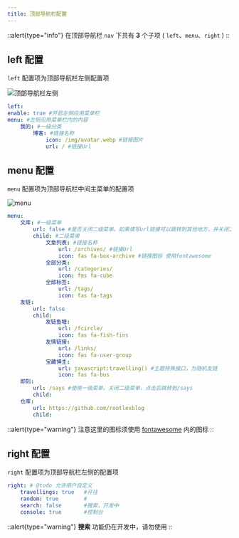 ```yaml
---
title: 顶部导航栏配置
---
```


::alert{type="info"}
在顶部导航栏 `nav` 下共有 **3** 个子项 ( `left`、`menu`、`right` )
::

## left 配置
`left` 配置项为顶部导航栏左侧配置项

![顶部导航栏左侧](https://img01.anzhiy.cn/useruploads/15/2023/03/04/6402aef792717.png)

```yaml [_config.acrylic.yml]
left:
enable: true #开启左侧应用菜单栏
menu: #左侧应用菜单栏内的内容
    我的: #一级分类
        博客: #链接名称
            icon: /img/avatar.webp #链接图片
            url: / #链接Url
```

## menu 配置
`menu` 配置项为顶部导航栏中间主菜单的配置项

![menu](https://img01.anzhiy.cn/useruploads/15/2023/03/04/6402b0d992302.png)

```yaml [_config.acrylic.yml]
menu:  
    文库: #一级菜单
        url: false #是否关闭二级菜单。如果填写url链接可以跳转到其他地方，并关闭二级菜单。如果填写false则开启二级菜单
        child: #二级菜单
            文章列表: #链接名称
                url: /archives/ #链接Url
                icon: fas fa-box-archive #链接图标 使用fontawesome
            全部分类:
                url: /categories/
                icon: fas fa-cube
            全部标签:
                url: /tags/
                icon: fas fa-tags
    友链:
        url: false
        child:
            友链鱼塘:
                url: /fcircle/
                icon: fas fa-fish-fins
            友情链接:
                url: /links/
                icon: fas fa-user-group
            宝藏博主:
                url: javascript:travelling() #主题特殊接口，为随机友链
                icon: fas fa-bus
    即刻:
        url: /says #使用一级菜单，关闭二级菜单，点击后跳转到/says
        child:
    仓库:
        url: https://github.com/rootlexblog
        child:
```

::alert{type="warning"}
注意这里的图标须使用 [fontawesome](https://fontawesome.com/) 内的图标
::

## right 配置
`right` 配置项为顶部导航栏左侧的配置项

```yaml [_config.acrylic.yml]
right: # @todo 允许用户自定义
    travellings: true   #开往
    random: true        #
    search: false       #搜索，开发中
    console: true       #控制台
```

::alert{type="warning"}
**搜索** 功能仍在开发中，请勿使用
::

